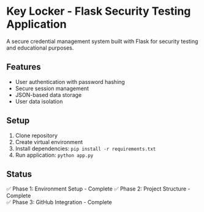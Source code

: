 # Key Locker - Flask Security Testing Application

A secure credential management system built with Flask for security testing and educational purposes.

## Features
- User authentication with password hashing
- Secure session management  
- JSON-based data storage
- User data isolation

## Setup
1. Clone repository
2. Create virtual environment
3. Install dependencies: `pip install -r requirements.txt`
4. Run application: `python app.py`

## Status
✅ Phase 1: Environment Setup - Complete
✅ Phase 2: Project Structure - Complete  
✅ Phase 3: GitHub Integration - Complete
